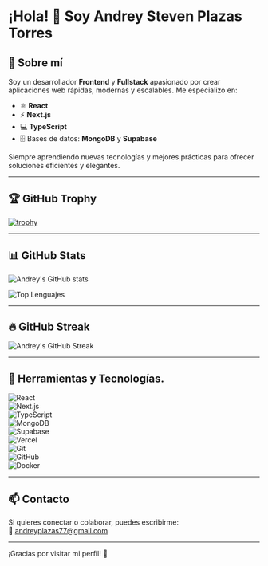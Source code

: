 # ¡Hola! 👋 Soy Andrey Steven Plazas Torres

## 🚀 Sobre mí
Soy un desarrollador **Frontend** y **Fullstack** apasionado por crear aplicaciones web rápidas, modernas y escalables. Me especializo en:

- ⚛️ **React**  
- ⚡ **Next.js**  
- 💻 **TypeScript**  
- 🗄️ Bases de datos: **MongoDB** y **Supabase**  

Siempre aprendiendo nuevas tecnologías y mejores prácticas para ofrecer soluciones eficientes y elegantes.

---

## 🏆 GitHub Trophy

[![trophy](https://github-profile-trophy.vercel.app/?username=ANDREYPLAZAST&theme=radical&no-frame=true&row=1&column=7)](https://github.com/ryo-ma/github-profile-trophy)

---

## 📊 GitHub Stats

![Andrey's GitHub stats](https://github-readme-stats.vercel.app/api?username=ANDREYPLAZAST&show_icons=true&theme=radical&count_private=true&include_all_commits=true)  

![Top Lenguajes](https://github-readme-stats.vercel.app/api/top-langs/?username=ANDREYPLAZAST&layout=compact&theme=radical)

---

## 🔥 GitHub Streak

![Andrey's GitHub Streak](https://github-readme-streak-stats.herokuapp.com/?user=ANDREYPLAZAST&theme=radical)

---

## 🔧 Herramientas y Tecnologías.

![React](https://img.shields.io/badge/React-20232A?style=for-the-badge&logo=react&logoColor=61DAFB)  
![Next.js](https://img.shields.io/badge/Next.js-000000?style=for-the-badge&logo=nextdotjs&logoColor=white)  
![TypeScript](https://img.shields.io/badge/TypeScript-3178C6?style=for-the-badge&logo=typescript&logoColor=white)  
![MongoDB](https://img.shields.io/badge/MongoDB-47A248?style=for-the-badge&logo=mongodb&logoColor=white)  
![Supabase](https://img.shields.io/badge/Supabase-3ECF8E?style=for-the-badge&logo=supabase&logoColor=white)  
![Vercel](https://img.shields.io/badge/Vercel-000000?style=for-the-badge&logo=vercel&logoColor=white)  
![Git](https://img.shields.io/badge/Git-F05032?style=for-the-badge&logo=git&logoColor=white)  
![GitHub](https://img.shields.io/badge/GitHub-181717?style=for-the-badge&logo=github&logoColor=white)  
![Docker](https://img.shields.io/badge/Docker-2496ED?style=for-the-badge&logo=docker&logoColor=white)  

---

## 📫 Contacto

Si quieres conectar o colaborar, puedes escribirme:  
📩 [andreyplazas77@gmail.com](mailto:andreyplazas77@gmail.com)

---

¡Gracias por visitar mi perfil! 🚀
